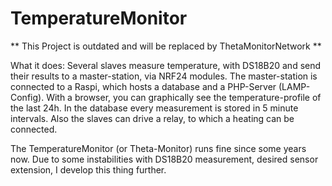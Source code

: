 # TemperatureMonitor

** This Project is outdated and will be replaced by ThetaMonitorNetwork **

What it does:
Several slaves measure temperature, with DS18B20 and send their results to a master-station, via NRF24 modules. The master-station is connected to a Raspi, which hosts a database and a PHP-Server (LAMP-Config). With a browser, you can graphically see the temperature-profile of the last 24h. In the database every measurement is stored in 5 minute intervals.
Also the slaves can drive a relay, to which a heating can be connected. 

The TemperatureMonitor (or Theta-Monitor) runs fine since some years now. Due to some instabilities with DS18B20 measurement, desired sensor extension, I develop this thing further. 
